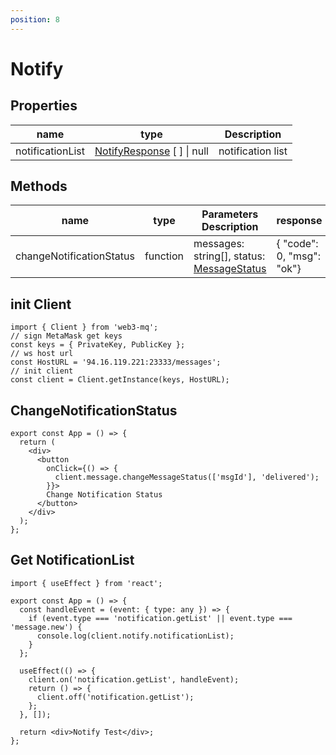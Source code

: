 ```yaml
---
position: 8
---
```


# Notify

## Properties

| name             | type                                                                           | Description       |
| ---------------- | ------------------------------------------------------------------------------ | ----------------- |
| notificationList | [NotifyResponse](/docs/Web3MQ-SDK/JS-SDK-V2/types/#notifyresponse) [ ] \| null | notification list |

## Methods

| name                     | type     | Parameters Description                                                                       | response                  |
| ------------------------ | -------- | -------------------------------------------------------------------------------------------- | ------------------------- |
| changeNotificationStatus | function | messages: string[], status: [MessageStatus](/docs/Web3MQ-SDK/JS-SDK-V2/types/#messagestatus) | { "code": 0, "msg": "ok"} |

## init Client

```tsx
import { Client } from 'web3-mq';
// sign MetaMask get keys
const keys = { PrivateKey, PublicKey };
// ws host url
const HostURL = '94.16.119.221:23333/messages';
// init client
const client = Client.getInstance(keys, HostURL);
```

## ChangeNotificationStatus

```tsx
export const App = () => {
  return (
    <div>
      <button
        onClick={() => {
          client.message.changeMessageStatus(['msgId'], 'delivered');
        }}>
        Change Notification Status
      </button>
    </div>
  );
};
```

## Get NotificationList

```tsx
import { useEffect } from 'react';

export const App = () => {
  const handleEvent = (event: { type: any }) => {
    if (event.type === 'notification.getList' || event.type === 'message.new') {
      console.log(client.notify.notificationList);
    }
  };

  useEffect(() => {
    client.on('notification.getList', handleEvent);
    return () => {
      client.off('notification.getList');
    };
  }, []);

  return <div>Notify Test</div>;
};
```
